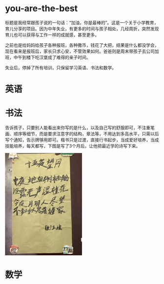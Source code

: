 # you-are-the-best

标题是我经常跟孩子说的一句话：“加油，你是最棒的”。这是一个关于小学教育，育儿分享的项目。因为中年失业，有更多的时间与孩子相处，几经周折，突然发现育儿也可以获得与工作一样的成就感，甚至更多。

之前也是给妈妈给孩子各种报班，各种撒币，钱花了大把，结果是什么都没学会，现在看来是报班后，家长只求心安，不管效果如何。爸爸则是周末带孩子去公司加班，中午到楼下吃汉堡成了难得的亲子时间。

失业后，停掉了所有培训，只保留学习英语、书法和数学。

# 英语

# 书法
告诉孩子，只要别人能看出来你写的是什么，以及自己写的舒服即可，不注重笔画、顺序等细节，而是要求注意字的结构，章法等，不用达到多高水平，只需以后写个通知，告示牌够用即可。楷书只是过渡，直接行书起步，当成爱好培养，当成技能培养，每天都写，下图是写了3个月后，让他把最近学的诗写下来。

<img src="/IMG_3493.JPG" style="width:50%;"/>

# 数学
